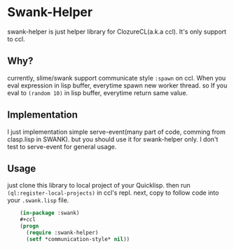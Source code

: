 # Swank-Helper
swank-helper is just helper library for ClozureCL(a.k.a ccl).
It's only support to ccl.

## Why?
currently, slime/swank support communicate style `:spawn` on ccl.
When you eval expression in lisp buffer, everytime spawn new worker thread.
so If you eval to `(random 10)` in lisp buffer, everytime return same value.

## Implementation
I just implementation simple serve-event(many part of code, comming from clasp.lisp in SWANK).
but you should use it for swank-helper only. I don't test to serve-event for general usage.

## Usage
just clone this library to local project of your Quicklisp.
then run `(ql:register-local-projects)` in ccl's repl.
next, copy to follow code into your `.swank.lisp` file.
```cl	
    (in-package :swank)
    #+ccl
	(progn 
      (require :swank-helper)
      (setf *communication-style* nil))
```

